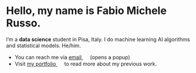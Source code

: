<!--
Here are some ideas to get you started:
- 🔭 I’m currently working on ...
- 🌱 I’m currently learning ...
- 👯 I’m looking to collaborate on ...
- 🤔 I’m looking for help with ...
- 💬 Ask me about ...
- 📫 How to reach me: ...
- 😄 Pronouns: ...
- ⚡ Fun fact: ...
-->

# Hello, my name is Fabio Michele Russo.

I’m a **data science** student in Pisa, Italy. I do machine learning AI algorithms and statistical models. He/him.

- You can reach me via <a href="https://spamty.eu/show/v6/1355/3e4308f8293f42b53404c024/" onclick="mailhidepopup=window.open('https://spamty.eu/show/v6/1355/3e4308f8293f42b53404c024/','mailhidepopup','width=580,height=635'); return false;">email <img src="https://raw.githubusercontent.com/FortAwesome/Font-Awesome/6.x/svgs/solid/envelope.svg" height="15em"></a> (opens a popup)
- Visit [my portfolio <img src="https://raw.githubusercontent.com/FortAwesome/Font-Awesome/6.x/svgs/solid/globe.svg" height="15em">](https://fabio.science) to read more about my previous work.
